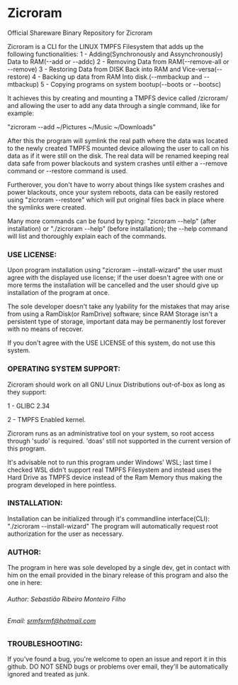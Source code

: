 # Zicroram
Official Shareware Binary Repository for Zicroram

Zicroram is a CLI for the LINUX TMPFS Filesystem that adds up the following functionalities:
1 - Adding(Synchronously and Assynchronously) Data to RAM(--add or --addc)
2 - Removing Data from RAM(--remove-all or --remove)
3 - Restoring Data from DISK Back into RAM and Vice-versa(--restore)
4 - Backing up data from RAM Into disk.(--mmbackup and --mtbackup)
5 - Copying programs on system bootup(--boots or --bootsc)

It achieves this by creating and mounting a TMPFS device called /zicroram/ and allowing the user to add any data through a single command, like for example:

"zicroram --add ~/Pictures ~/Music ~/Downloads"

After this the program will symlink the real path where the data was located to the newly created TMPFS mounted device allowing the user to call on his data as if it were still on the disk. The real data will be renamed keeping real data safe from power blackouts and system crashes until either a --remove command or --restore command is used.

Furtherover, you don't have to worry about things like system crashes and power blackouts, once your system reboots, data can be easily restored using "zicroram --restore" which will put original files back in place where the symlinks were created.

Many more commands can be found by typing: "zicroram --help" (after installation) or "./zicroram --help" (before installation); the --help command will list and thoroughly explain each of the commands.

### USE LICENSE:

Upon program installation using "zicroram --install-wizard" the user must agree with the displayed use license;
if the user doesn't agree with one or more terms the installation will be cancelled and the user should 
give up installation of the program at once.

The sole developer doesn't take any lyability for the mistakes that may arise from using a RamDisk(or RamDrive) software;
since RAM Storage isn't a persistent type of storage, important data may be permanently lost forever with no means of recover.

If you don't agree with the USE LICENSE of this system, do not use this system.

### OPERATING SYSTEM SUPPORT:

Zicroram should work on all GNU Linux Distributions out-of-box as long as they support:

1 - GLIBC 2.34

2 - TMPFS Enabled kernel.

Zicroram runs as an administrative tool on your system, so root access through 'sudo' is required.
'doas' still not supported in the current version of this program.

It's advisable not to run this program under Windows' WSL; last time I checked WSL didn't support real TMPFS Filesystem and instead uses the Hard Drive as TMPFS device instead of the Ram Memory thus making the program developed in here pointless.

### INSTALLATION:

Installation can be initialized through it's commandline interface(CLI): "./zicroram --install-wizard"
The program will automatically request root authorization for the user as necessary.

### AUTHOR:

The program in here was sole developed by a single dev,
get in contact with him on the email provided in the binary release of this program and also the one in here:

###### Author: Sebastião Ribeiro Monteiro Filho
###### Email: srmfsrmf@hotmail.com

### TROUBLESHOOTING:

If you've found a bug, you're welcome to open an issue and report it in this github.
DO NOT SEND bugs or problems over email, they'll be automatically ignored and treated as junk.
